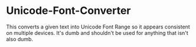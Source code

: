 # Unicode-Font-Converter
This converts a given text into Unicode Font Range so it appears consistent on multiple devices. It's dumb and shouldn't be used for anything that isn't also dumb.
